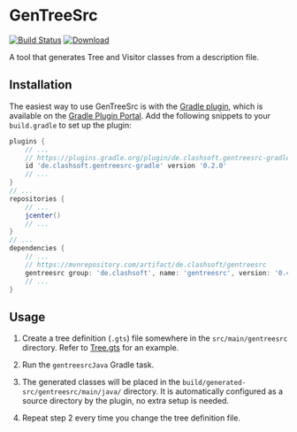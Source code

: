 # GenTreeSrc

[![Build Status](https://travis-ci.org/Clashsoft/GenTreeSrc.svg?branch=master)](https://travis-ci.org/Clashsoft/GenTreeSrc)
[![Download](https://api.bintray.com/packages/clashsoft/maven/gentreesrc/images/download.svg)](https://bintray.com/clashsoft/maven/gentreesrc/_latestVersion)

A tool that generates Tree and Visitor classes from a description file.

## Installation

The easiest way to use GenTreeSrc is with the [Gradle plugin](https://github.com/Clashsoft/GenTreeSrc-Gradle),
which is available on the [Gradle Plugin Portal](https://plugins.gradle.org/plugin/de.clashsoft.gentreesrc-gradle).
Add the following snippets to your `build.gradle` to set up the plugin:

```groovy
plugins {
	// ...
	// https://plugins.gradle.org/plugin/de.clashsoft.gentreesrc-gradle
	id 'de.clashsoft.gentreesrc-gradle' version '0.2.0'
	// ...
}
// ...
repositories {
	// ...
	jcenter()
	// ...
}
// ...
dependencies {
	// ...
	// https://mvnrepository.com/artifact/de.clashsoft/gentreesrc
	gentreesrc group: 'de.clashsoft', name: 'gentreesrc', version: '0.4.0'
	// ...
}
```

## Usage

1. Create a tree definition (`.gts`) file somewhere in the `src/main/gentreesrc` directory.
   Refer to [Tree.gts](src/test/gentreesrc/Tree.gts) for an example.
   
2. Run the `gentreesrcJava` Gradle task.
   
3. The generated classes will be placed in the `build/generated-src/gentreesrc/main/java/` directory.
   It is automatically configured as a source directory by the plugin, no extra setup is needed.

4. Repeat step 2 every time you change the tree definition file.
